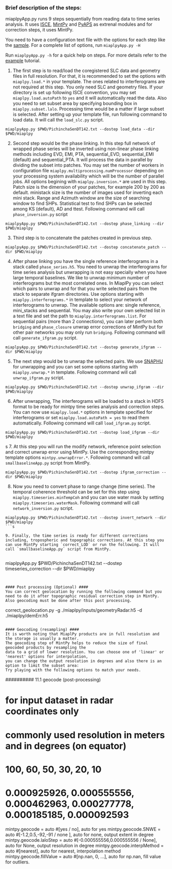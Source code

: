 ### Brief description of the steps: ###

miaplpyApp.py runs 9 steps sequentially from reading data to time series analysis. It uses [ISCE](https://github.com/isce-framework/isce2), [MintPy](https://github.com/insarlab/MintPy) and [PyAPS](https://github.com/AngeliqueBenoit/pyaps3) as extrenal modules and for correction steps, it uses MintPy.

You need to have a configuration text file with the options for each step like the [sample](https://github.com/insarlab/MiaplPy/blob/main/sample_input/PichinchaSenDT142.txt). For a complete list of options, run `miaplpyApp.py -H`

Run `miaplpyApp.py -h` for a quick help on steps.
For more details refer to the [example](https://nbviewer.jupyter.org/github/geodesymiami/MiaplPy/blob/main/tutorial/miaplpyApp.ipynb) tutorial.

1. The first step is to read/load the coregistered SLC data and geometry files in full resolution. For that, 
it is recommended to set the options with `miaplpy.load.*` in your template. The ones related to interferograms 
are not required at this step. You only need SLC and geometry files. If your directory is set up following ISCE 
convention, you may set `miaplpy.load.autoPath` to `yes` and it will automatically read the data. 
Also you need to set subset area by specifying bounding box in `miaplpy.subset.lalo`. 
Processing time would be a matter if large subset is selected. 
After setting up your template file, run following command to load data. It will call the `load_slc.py` script. 
```
miaplpyApp.py $PWD/PichinchaSenDT142.txt --dostep load_data --dir $PWD/miaplpy
```

2. Second step would be the phase linking. 
In this step full network of wrapped phase series will be inverted using non-linear 
phase linking methods including EVD, EMI, PTA, sequential_EVD, sequential_EMI (default) and 
sequential_PTA. It will process the data in parallel by dividing the subset into patches. 
You may set the number of workers in configuration file `miaplpy.multiprocessing.numProcessor` depending on 
your processing system availability which will be the number of parallel jobs. 
All options begining with `miaplpy.inversion.*` are used in this step. Patch size is the dimension
of your patches, for example 200 by 200 as default. ministack size is the number of images used for inverting 
each mini stack. Range and Azimuth window are the size of searching window to find SHPs. 
Statistical test to find SHPs can be selected among KS (default), AD and ttest. Following command will call `phase_inversion.py` script

```
miaplpyApp.py $PWD/PichinchaSenDT142.txt --dostep phase_linking --dir $PWD/miaplpy
```

3. Third step is to concatenate the patches created in previous step. 

```
miaplpyApp.py $PWD/PichinchaSenDT142.txt --dostep concatenate_patch --dir $PWD/miaplpy
```

4. After phase linking you have the single reference interferograms in a stack called `phase_series.h5`. You need to unwrap the interferograms for time series analysis but unwrapping is not easy specially when you have large temporal baselines. We like to unwrap minimum number of interferograms but the most correlated ones. In MiaplPy you can select which pairs to unwrap and for that you write selected pairs from the stack to separate ifgram directories. Use options starting with `miaplpy.interferograms.*` in template to select your network of interferograms to unwrap. The available options are: single reference, mini_stacks and sequential. You may also write your own selected list in a text file and set the path to `miaplpy.interferograms.list`. For sequential pairs (more than 2 connections), you can later perform both `bridging` and `phase_closure` unwrap error corrections of MintPy but for other pair networks you may only run `bridging`. Following command will call `generate_ifgram.py` script.

```
miaplpyApp.py $PWD/PichinchaSenDT142.txt --dostep generate_ifgram --dir $PWD/miaplpy
```

5. The next step would be to unwrap the selected pairs. We use [SNAPHU](https://web.stanford.edu/group/radar/softwareandlinks/sw/snaphu/) for unwrapping and you can set some options starting with `miaplpy.unwrap.*` in template. Following command will call `unwrap_ifgram.py` script.

```
miaplpyApp.py $PWD/PichinchaSenDT142.txt --dostep unwrap_ifgram --dir $PWD/miaplpy
```

6. After unwrapping, The interferograms will be loaded to a stack in HDF5 format to be ready for mintpy time series analysis and correction steps.
You can now use `miaplpy.load.*` options in template specified for interferograms or set `miaplpy.load.autoPath = yes` to read them automatically. Following command will call `load_ifgram.py` script.

```
miaplpyApp.py $PWD/PichinchaSenDT142.txt --dostep load_ifgram --dir $PWD/miaplpy
```
s
7. At this step you will run the modify network, reference point selection and correct unwrap error using MintPy. Use the corresponding mintpy template options `mintpy.unwrapError.*`. Following command will call `smallbaselineApp.py` script from MintPy.

```
miaplpyApp.py $PWD/PichinchaSenDT142.txt --dostep ifgram_correction --dir $PWD/miaplpy
```

8. Now you need to convert phase to range change (time series). The temporal coherence threshold can be set for this step using `miaplpy.timeseries.minTempCoh` and you can use water mask by setting `miaplpy.timeseries.waterMask`. Following command will call `network_inversion.py` script.

```
miaplpyApp.py $PWD/PichinchaSenDT142.txt --dostep invert_network --dir $PWD/miaplpy
```s

9. Finally, the time series is ready for different corrections including, tropospheric and topographic corrections. At this step you can use MintPy starting `correct_LOD` or run the following. It will call `smallbaselineApp.py` script from MintPy.


```
miaplpyApp.py $PWD/PichinchaSenDT142.txt --dostep timeseries_correction --dir $PWD/miaplpy
```


#### Post processing (Optional) ####
You can correct geolocation by running the following command but you need to do it after topographic residual correction step in MintPy. Also geocoding must be done after this post processing.

```
correct_geolocation.py -g ./miaplpy/inputs/geometryRadar.h5 -d ./miaplpy/demErr.h5
```

#### Geocoding (resampling) ####
It is worth noting that MiaplPy products are in full resolution and the storage is usually a matter. 
The geocoding step of MintPy helps to reduce the size of final geocoded products by resampling the 
data to a grid of lower resolution. You can choose one of 'linear' or 'nearest' options for interpolation, 
you can change the output resolution in degrees and also there is an option to limit the subset area: 
Try playing with the following options to match your needs.

```
########## 11.1 geocode (post-processing)
# for input dataset in radar coordinates only
# commonly used resolution in meters and in degrees (on equator)
# 100,         60,          50,          30,          20,          10
# 0.000925926, 0.000555556, 0.000462963, 0.000277778, 0.000185185, 0.000092593
mintpy.geocode              = auto  #[yes / no], auto for yes
mintpy.geocode.SNWE         = auto  #[-1.2,0.5,-92,-91 / none ], auto for none, output extent in degree
mintpy.geocode.laloStep     = auto  #[-0.000555556,0.000555556 / None], auto for None, output resolution in degree
mintpy.geocode.interpMethod = auto  #[nearest], auto for nearest, interpolation method
mintpy.geocode.fillValue    = auto  #[np.nan, 0, ...], auto for np.nan, fill value for outliers.
```
